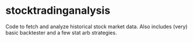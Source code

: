 stocktradinganalysis
====================

Code to fetch and analyze historical stock market data. Also includes (very) basic backtester and a few stat arb strategies.
